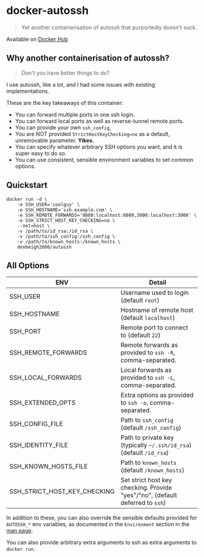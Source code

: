 # docker-autossh
> Yet another containerisation of autossh that purportedly doesn't suck.

Available on [Docker Hub](https://hub.docker.com/r/denbeigh2000/autossh/)

## Why another containerisation of autossh?
> Don't you have better things to do?

I use autossh, like a lot, and I had some issues with existing implementations.

These are the key takeaways of this container:
 - You can forward multiple ports in one ssh login.
 - You can forward local ports as well as reverse-tunnel remote ports.
 - You can provide your own `ssh_config`, 
 - You are NOT provided `StrictHostKeyChecking=no` as a default, unremovable parameter. **Yikes.**
 - You can specify whatever arbitrary SSH options you want, and it is super easy to do so.
 - You can use consistent, sensible environment variables to set common options.

## Quickstart
```
docker run -d \
    -e SSH_USER='coolguy' \
    -e SSH_HOSTNAME='ssh.example.com' \
    -e SSH_REMOTE_FORWARDS='8080:localhost:8080,3000:localhost:3000' \
    -e SSH_STRICT_HOST_KEY_CHECKING=no \
    --net=host \
    -v /path/to/id_rsa:/id_rsa \
    -v /path/to/ssh_config:/ssh_config \
    -v /path/to/known_hosts:/known_hosts \
    denbeigh2000/autossh
```

## All Options
| **ENV**                       | Detail                                                                            |
| ----------------------------- | --------------------------------------------------------------------------------- |
| SSH_USER                      | Username used to login (default `root`)                                           |
| SSH_HOSTNAME                  | Hostname of remote host (default `localhost`)                                     |
| SSH_PORT                      | Remote port to connect to (default `22`)                                          |
| SSH_REMOTE_FORWARDS           | Remote forwards as provided to `ssh -R`, comma-separated.                         |
| SSH_LOCAL_FORWARDS            | Local forwards as provided to `ssh -L`, comma-separated.                          |
| SSH_EXTENDED_OPTS             | Extra options as provided to `ssh -o`, comma-separated.                           |
| SSH_CONFIG_FILE               | Path to `ssh_config` (default `/ssh_config`)                                      |
| SSH_IDENTITY_FILE             | Path to private key (typically `~/.ssh/id_rsa`) (default `/id_rsa`)               |
| SSH_KNOWN_HOSTS_FILE          | Path to `known_hosts` (default `/known_hosts`)                                    |
| SSH_STRICT_HOST_KEY_CHECKING  | Set strict host key checking. Provide "yes"/"no", (default deferred to `ssh`)     |

In addition to these, you can also override the sensible defaults provided for
`AUTOSSH_*` env variables, as documented in the `Environment` section in the
[man page](https://linux.die.net/man/1/autossh).

You can also provide arbitrary extra arguments to ssh as extra arguments to `docker run`.
